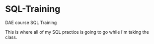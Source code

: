 # SQL-Training
DAE course SQL Training

This is where all of my SQL practice is going to go while I'm taking the class.
